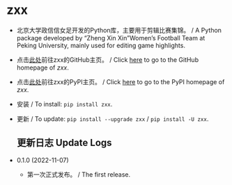 # zxx

* 北京大学政信信女足开发的Python库，主要用于剪辑比赛集锦。 / A Python package developed by “Zheng Xin Xin”Women’s Football Team at Peking University, mainly used for editing game highlights.

* 点击[此处](https://github.com/PKU-Zyf/zxx)前往zxx的GitHub主页。 / Click [here](https://github.com/PKU-Zyf/zxx) to go to the GitHub homepage of  *zxx*.

* 点击[此处](https://pypi.org/project/zxx)前往zxx的PyPI主页。 / Click [here](https://pypi.org/project/zxx) to go to the PyPI homepage of *zxx*.

* 安装 / To install: `pip install zxx`.

* 更新 / To update: `pip install --upgrade zxx` / `pip install -U zxx`.

  ## 更新日志 Update Logs

* 0.1.0 (2022-11-07)

  * 第一次正式发布。 / The first release.
